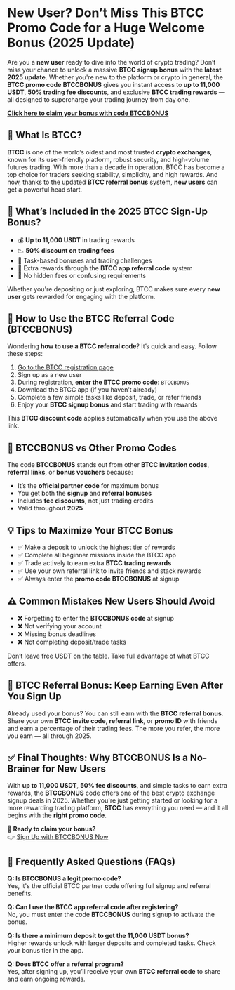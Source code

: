 <h1>New User? Don’t Miss This BTCC Promo Code for a Huge Welcome Bonus (2025 Update)</h1>
<p>Are you a <strong>new user</strong> ready to dive into the world of crypto trading? Don’t miss your chance to unlock a massive <strong>BTCC signup bonus</strong> with the <strong>latest 2025 update</strong>. Whether you're new to the platform or crypto in general, the <strong>BTCC promo code</strong> <strong>BTCCBONUS</strong> gives you instant access to <strong>up to 11,000 USDT</strong>, <strong>50% trading fee discounts</strong>, and exclusive <strong>BTCC trading rewards</strong> — all designed to supercharge your trading journey from day one.</p>

<p><a href="https://partner.btcc.com/us/c/BTCCBONUS/9303" target="_blank"><strong>Click here to claim your bonus with code BTCCBONUS</strong></a></p>
<img src="https://images.mirror-media.xyz/publication-images/bmYz_xYU4kHLnV7ZYCPcQ.png?height=960&amp;width=1920" decoding="async" data-nimg="fill" class="css-xah9so" style="position:absolute;top:0;left:0;bottom:0;right:0;box-sizing:border-box;padding:0;border:none;margin:auto;display:block;width:0;height:0;min-width:100%;max-width:100%;min-height:100%;max-height:100%">
<h2>🚀 What Is BTCC?</h2>
<p><strong>BTCC</strong> is one of the world’s oldest and most trusted <strong>crypto exchanges</strong>, known for its user-friendly platform, robust security, and high-volume futures trading. With more than a decade in operation, BTCC has become a top choice for traders seeking stability, simplicity, and high rewards. And now, thanks to the updated <strong>BTCC referral bonus</strong> system, <strong>new users</strong> can get a powerful head start.</p>

<h2>🎁 What’s Included in the 2025 BTCC Sign-Up Bonus?</h2>
<ul>
<li>💰 <strong>Up to 11,000 USDT</strong> in trading rewards</li>
<li>📉 <strong>50% discount on trading fees</strong></li>
<li>🔁 Task-based bonuses and trading challenges</li>
<li>👥 Extra rewards through the <strong>BTCC app referral code</strong> system</li>
<li>🧾 No hidden fees or confusing requirements</li>
</ul>
<p>Whether you're depositing or just exploring, BTCC makes sure every <strong>new user</strong> gets rewarded for engaging with the platform.</p>

<h2>🔑 How to Use the BTCC Referral Code (BTCCBONUS)</h2>
<p>Wondering <strong>how to use a BTCC referral code</strong>? It’s quick and easy. Follow these steps:</p>
<ol>
<li><a href="https://partner.btcc.com/us/c/BTCCBONUS/9303" target="_blank">Go to the BTCC registration page</a></li>
<li>Sign up as a new user</li>
<li>During registration, <strong>enter the BTCC promo code</strong>: <code>BTCCBONUS</code></li>
<li>Download the BTCC app (if you haven’t already)</li>
<li>Complete a few simple tasks like deposit, trade, or refer friends</li>
<li>Enjoy your <strong>BTCC signup bonus</strong> and start trading with rewards</li>
</ol>
<p>This <strong>BTCC discount code</strong> applies automatically when you use the above link.</p>

<h2>🎯 BTCCBONUS vs Other Promo Codes</h2>
<p>The code <strong>BTCCBONUS</strong> stands out from other <strong>BTCC invitation codes</strong>, <strong>referral links</strong>, or <strong>bonus vouchers</strong> because:</p>
<ul>
<li>It’s the <strong>official partner code</strong> for maximum bonus</li>
<li>You get both the <strong>signup</strong> and <strong>referral bonuses</strong></li>
<li>Includes <strong>fee discounts</strong>, not just trading credits</li>
<li>Valid throughout <strong>2025</strong></li>
</ul>

<h2>💡 Tips to Maximize Your BTCC Bonus</h2>
<ul>
<li>✅ Make a deposit to unlock the highest tier of rewards</li>
<li>✅ Complete all beginner missions inside the BTCC app</li>
<li>✅ Trade actively to earn extra <strong>BTCC trading rewards</strong></li>
<li>✅ Use your own referral link to invite friends and stack rewards</li>
<li>✅ Always enter the <strong>promo code BTCCBONUS</strong> at signup</li>
</ul>

<h2>⚠️ Common Mistakes New Users Should Avoid</h2>
<ul>
<li>❌ Forgetting to enter the <strong>BTCCBONUS code</strong> at signup</li>
<li>❌ Not verifying your account</li>
<li>❌ Missing bonus deadlines</li>
<li>❌ Not completing deposit/trade tasks</li>
</ul>
<p>Don’t leave free USDT on the table. Take full advantage of what BTCC offers.</p>

<h2>🔁 BTCC Referral Bonus: Keep Earning Even After You Sign Up</h2>
<p>Already used your bonus? You can still earn with the <strong>BTCC referral bonus</strong>. Share your own <strong>BTCC invite code</strong>, <strong>referral link</strong>, or <strong>promo ID</strong> with friends and earn a percentage of their trading fees. The more you refer, the more you earn — all through 2025.</p>

<h2>✅ Final Thoughts: Why BTCCBONUS Is a No-Brainer for New Users</h2>
<p>With <strong>up to 11,000 USDT</strong>, <strong>50% fee discounts</strong>, and simple tasks to earn extra rewards, the <strong>BTCCBONUS</strong> code offers one of the best crypto exchange signup deals in 2025. Whether you're just getting started or looking for a more rewarding trading platform, <strong>BTCC</strong> has everything you need — and it all begins with the <strong>right promo code</strong>.</p>
<p>🎉 <strong>Ready to claim your bonus?</strong><br>👉 <a href="https://partner.btcc.com/us/c/BTCCBONUS/9303" target="_blank">Sign Up with BTCCBONUS Now</a></p>

<h2>🔎 Frequently Asked Questions (FAQs)</h2>
<p><strong>Q: Is BTCCBONUS a legit promo code?</strong><br>Yes, it's the official BTCC partner code offering full signup and referral benefits.</p>
<p><strong>Q: Can I use the BTCC app referral code after registering?</strong><br>No, you must enter the code <strong>BTCCBONUS</strong> during signup to activate the bonus.</p>
<p><strong>Q: Is there a minimum deposit to get the 11,000 USDT bonus?</strong><br>Higher rewards unlock with larger deposits and completed tasks. Check your bonus tier in the app.</p>
<p><strong>Q: Does BTCC offer a referral program?</strong><br>Yes, after signing up, you’ll receive your own <strong>BTCC referral code</strong> to share and earn ongoing rewards.</p>
